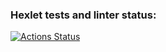 ### Hexlet tests and linter status:
[![Actions Status](https://github.com/vata6662021/java-project-lvl1/workflows/hexlet-check/badge.svg)](https://github.com/vata6662021/java-project-lvl1/actions)